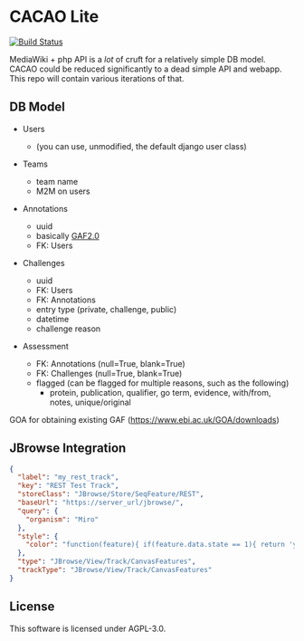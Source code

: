 # CACAO Lite

[![Build Status](https://travis-ci.org/elenimijalis/cacao-lite.svg)](https://travis-ci.org/elenimijalis/cacao-lite)

MediaWiki + php API is a *lot* of cruft for a relatively simple DB model. CACAO
could be reduced significantly to a dead simple API and webapp. This repo will
contain various iterations of that.


## DB Model

- Users
    - (you can use, unmodified, the default django user class)
- Teams
    - team name
    - M2M on users
- Annotations
    - uuid
    - basically [GAF2.0](http://geneontology.org/page/go-annotation-file-format-20)
    - FK: Users
- Challenges
    - uuid
    - FK: Users
    - FK: Annotations
    - entry type (private, challenge, public)
    - datetime
    - challenge reason

- Assessment
    - FK: Annotations (null=True, blank=True)
    - FK: Challenges (null=True, blank=True)
    - flagged (can be flagged for multiple reasons, such as the following)
        - protein, publication, qualifier, go term, evidence, with/from, notes, unique/original

GOA for obtaining existing GAF (https://www.ebi.ac.uk/GOA/downloads)

## JBrowse Integration

```JSON
{
  "label": "my_rest_track",
  "key": "REST Test Track",
  "storeClass": "JBrowse/Store/SeqFeature/REST",
  "baseUrl": "https://server_url/jbrowse/",
  "query": {
    "organism": "Miro"
  },
  "style": {
    "color": "function(feature){ if(feature.data.state == 1){ return 'yellow'; } if(feature.data.state == 2){ return 'green';} return 'red';}"
  },
  "type": "JBrowse/View/Track/CanvasFeatures",
  "trackType": "JBrowse/View/Track/CanvasFeatures"
}
```

## License
This software is licensed under AGPL-3.0.

